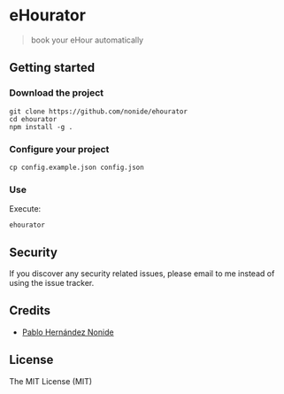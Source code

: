# eHourator

> book your eHour automatically

## Getting started

### Download the project
```
git clone https://github.com/nonide/ehourator
cd ehourator
npm install -g .
```

### Configure your project
```
cp config.example.json config.json
```

### Use
Execute:
```
ehourator
```

## Security

If you discover any security related issues, please email to me instead of using the issue tracker.

## Credits

- [Pablo Hernández Nonide][link-author]

## License

The MIT License (MIT)

[link-author]: https://github.com/nonide

